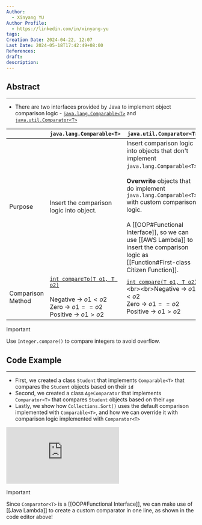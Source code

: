 ```yaml
---
Author:
  - Xinyang YU
Author Profile:
  - https://linkedin.com/in/xinyang-yu
tags: 
Creation Date: 2024-04-22, 12:07
Last Date: 2024-05-18T17:42:49+08:00
References: 
draft: 
description: 
---
```

## Abstract
---
- There are two interfaces provided by Java to implement object comparison logic - [`java.lang.Comparable<T>`](https://docs.oracle.com/javase/8/docs/api/java/lang/Comparable.html) and [`java.util.Comparator<T>`](https://docs.oracle.com/javase%2F7%2Fdocs%2Fapi%2F%2F/java/util/Comparator.html)

|                   | `java.lang.Comparable<T>`                                                                                                                                                                   | `java.util.Comparator<T>`                                                                                                                                                                                                                                                                                                                    |
| ----------------- | ------------------------------------------------------------------------------------------------------------------------------------------------------------------------------------------- | -------------------------------------------------------------------------------------------------------------------------------------------------------------------------------------------------------------------------------------------------------------------------------------------------------------------------------------------- |
| Purpose           | Insert the comparison logic into object.                                                                                                                                                    | Insert comparison logic into objects that don't implement `java.lang.Comparable<T>`.<br><br>**Overwrite** objects that do implement `java.lang.Comparable<T>` with custom comparison logic.<br><br>A [[OOP#Functional Interface]], so we can use [[AWS Lambda]] to insert the comparison logic as [[Function#First-class Citizen Function]]. |
| Comparison Method | [`int compareTo(T o1, T o2)`](https://docs.oracle.com/javase/8/docs/api/java/lang/Comparable.html#compareTo-T-)<br><br>Negative -> $o1 < o2$<br>Zero -> $o1 == o2$<br>Positive -> $o1 > o2$ | [`int compare(T o1, T o2)`](https://docs.oracle.com/javase%2F7%2Fdocs%2Fapi%2F%2F/java/util/Comparator.html#compare(T,%20T))<br><br>Negative -> $o1 < o2$<br>Zero -> $o1 == o2$<br>Positive -> $o1 > o2$                                                                                                                                     |

>[!important]
> Use `Integer.compare()` to compare integers to avoid overflow.

## Code Example
---
- First, we created a class `Student` that implements `Comparable<T>` that compares the `Student` objects based on their `id`
- Second, we created a class `AgeComparator` that implements `Comparator<T>` that compares `Student` objects based on their `age`
- Lastly, we show how `Collections.Sort()` uses the default comparison implemented with `Comparable<T>`, and how we can override it with comparison logic implemented with `Comparator<T>`

<div class="onecompilerCode-wrapper">
<iframe
 class="onecompilerCode"
 frameBorder="0" 
 src="https://onecompiler.com/embed/java/42aznfuph?codeChangeEvent=true&theme=dark&hideLanguageSelection=true&hideNew=true&hideNewFileOption=true&availableLanguages=true&hideTitle=true&hideStdin=true" 
 ></iframe>
 </div>
 
 >[!important]
 > 
 > Since `Comparator<T>` is a [[OOP#Functional Interface]], we can make use of [[Java Lambda]] to create a custom comparator in one line, as shown in the code editor above!